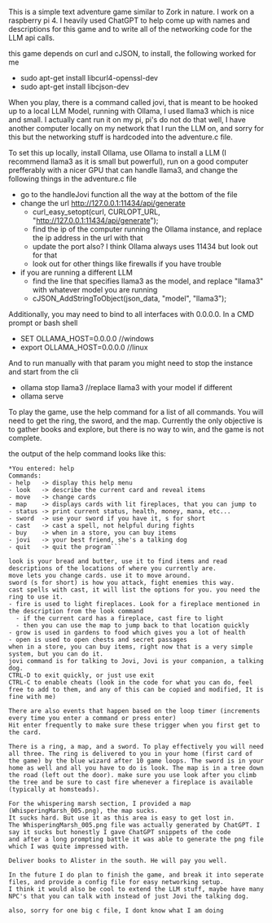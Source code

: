 This is a simple text adventure game similar to Zork in nature.
I work on a raspberry pi 4.
I heavily used ChatGPT to help come up with names and descriptions for this game and to write all of the networking code for the LLM api calls.

this game depends on curl and cJSON, to install, the following worked for me
 - sudo apt-get install libcurl4-openssl-dev
 - sudo apt-get install libcjson-dev

When you play, there is a command called jovi, that is meant to be hooked up to a local LLM Model,
running with Ollama, I used llama3 which is nice and small. I actually cant run it on my pi,
pi's do not do that well, I have another computer locally on my network that I run the LLM on,
and sorry for this but the networking stuff is hardcoded into the adventure.c file.

To set this up locally, install Ollama, use Ollama to install a LLM (I recommend llama3 as it is small but powerful), 
run on a good computer prefferably with a nicer GPU that can handle llama3,
and change the following things in the adventure.c file
 - go to the handleJovi function all the way at the bottom of the file
 - change the url http://127.0.0.1:11434/api/generate
   - curl_easy_setopt(curl, CURLOPT_URL, "http://127.0.0.1:11434/api/generate");
   - find the ip of the computer running the Ollama instance, and replace the ip address in the url with that
   - update the port also? I think Ollama always uses 11434 but look out for that
   - look out for other things like firewalls if you have trouble
 - if you are running a different LLM
   - find the line that specifies llama3 as the model, and replace "llama3" with whatever model you are running
   - cJSON_AddStringToObject(json_data, "model", "llama3");

Additionally, you may need to bind to all interfaces with 0.0.0.0.
In a CMD prompt or bash shell
 - SET OLLAMA_HOST=0.0.0.0 //windows
 - export OLLAMA_HOST=0.0.0.0 //linux

And to run manually with that param you might need to stop the instance and start from the cli
 - ollama stop llama3 //replace llama3 with your model if different
 - ollama serve

To play the game, use the help command for a list of all commands.
You will need to get the ring, the sword, and the map.
Currently the only objective is to gather books and explore, but there is no way to win,
and the game is not complete.

the output of the help command looks like this:

  ```Enter a command: help
  *You entered: help
  Commands:
  - help   -> display this help menu
  - look   -> describe the current card and reveal items
  - move   -> change cards
  - map    -> displays cards with lit fireplaces, that you can jump to
  - status -> print current status, health, money, mana, etc...
  - sword  -> use your sword if you have it, s for short
  - cast   -> cast a spell, not helpful during fights
  - buy    -> when in a store, you can buy items
  - jovi   -> your best friend, she's a talking dog
  - quit   -> quit the program```

 look is your bread and butter, use it to find items and read descriptions of the locations of where you currently are.
 move lets you change cards. use it to move around.
 sword (s for short) is how you attack, fight enemies this way.
 cast spells with cast, it will list the options for you. you need the ring to use it.
  - fire is used to light fireplaces. Look for a fireplace mentioned in the description from the look command
    - if the current card has a fireplace, cast fire to light
    - then you can use the map to jump back to that location quickly
  - grow is used in gardens to food which gives you a lot of health
  - open is used to open chests and secret passages
 when in a store, you can buy items, right now that is a very simple system, but you can do it.
 jovi command is for talking to Jovi, Jovi is your companion, a talking dog.
 CTRL-D to exit quickly, or just use exit
 CTRL-C to enable cheats (look in the code for what you can do, feel free to add to them, and any of this can be copied and modified, It is fine with me)

There are also events that happen based on the loop timer (increments every time you enter a command or press enter)
Hit enter frequently to make sure these trigger when you first get to the card.

There is a ring, a map, and a sword. To play effectively you will need all three. The ring is delivered to you in your home (first card of the game) by the blue wizard after 10 game loops. The sword is in your home as well and all you have to do is look. The map is in a tree down the road (left out the door). make sure you use look after you climb the tree and be sure to cast fire whenever a fireplace is available (typically at homsteads).

For the whispering marsh section, I provided a map (WhisperingMarsh_005.png), the map sucks. 
It sucks hard. But use it as this area is easy to get lost in.
The WhisperingMarsh_005.png file was actually generated by ChatGPT. I say it sucks but honestly I gave ChatGPT snippets of the code
and after a long prompting battle it was able to generate the png file which I was quite impressed with.

Deliver books to Alister in the south. He will pay you well.

In the future I do plan to finish the game, and break it into seperate files, and provide a config file for easy networking setup.
I think it would also be cool to extend the LLM stuff, maybe have many NPC's that you can talk with instead of just Jovi the talking dog.

also, sorry for one big c file, I dont know what I am doing
